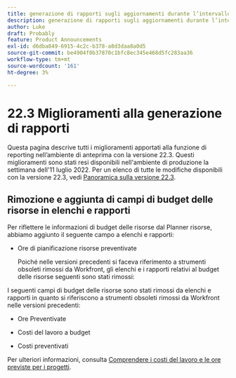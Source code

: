 ```yaml
---
title: generazione di rapporti sugli aggiornamenti durante l’intervallo di tempo previsto per la versione 22.3
description: generazione di rapporti sugli aggiornamenti durante l’intervallo di tempo previsto per la versione 22.3
author: Luke
draft: Probably
feature: Product Announcements
exl-id: d6dba849-6915-4c2c-b378-a8d3daa8a0d5
source-git-commit: be4904f0b37870c1bfc8ec345e468d5fc283aa36
workflow-type: tm+mt
source-wordcount: '161'
ht-degree: 3%

---
```


# 22.3 Miglioramenti alla generazione di rapporti

Questa pagina descrive tutti i miglioramenti apportati alla funzione di reporting nell’ambiente di anteprima con la versione 22.3. Questi miglioramenti sono stati resi disponibili nell&#39;ambiente di produzione la settimana dell&#39;11 luglio 2022. Per un elenco di tutte le modifiche disponibili con la versione 22.3, vedi [Panoramica sulla versione 22.3](../../../product-announcements/product-releases/22.3-release-activity/22-3-release-overview.md).

## Rimozione e aggiunta di campi di budget delle risorse in elenchi e rapporti

Per riflettere le informazioni di budget delle risorse dal Planner risorse, abbiamo aggiunto il seguente campo a elenchi e rapporti:

* Ore di pianificazione risorse preventivate

   Poiché nelle versioni precedenti si faceva riferimento a strumenti obsoleti rimossi da Workfront, gli elenchi e i rapporti relativi al budget delle risorse seguenti sono stati rimossi:


I seguenti campi di budget delle risorse sono stati rimossi da elenchi e rapporti in quanto si riferiscono a strumenti obsoleti rimossi da Workfront nelle versioni precedenti:

* Ore Preventivate

* Costi del lavoro a budget

* Costi preventivati


Per ulteriori informazioni, consulta [Comprendere i costi del lavoro e le ore previste per i progetti](/help/quicksilver/manage-work/projects/project-finances/budgeted-labor-cost.md).

